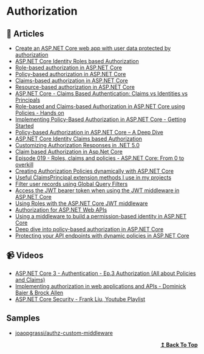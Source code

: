 # Authorization

## 📝 Articles

- [Create an ASP.NET Core web app with user data protected by authorization](https://docs.microsoft.com/en-us/aspnet/core/security/authorization/secure-data)
- [ASP.NET Core Identity Roles based Authorization](https://procodeguide.com/programming/asp-net-core-identity-roles-authorization/)
- [Role-based authorization in ASP.NET Core](https://docs.microsoft.com/en-us/aspnet/core/security/authorization/roles)
- [Policy-based authorization in ASP.NET Core](https://docs.microsoft.com/en-us/aspnet/core/security/authorization/policies)
- [Claims-based authorization in ASP.NET Core](https://docs.microsoft.com/en-us/aspnet/core/security/authorization/claims)
- [Resource-based authorization in ASP.NET Core](https://docs.microsoft.com/en-us/aspnet/core/security/authorization/resourcebased)
- [ASP.NET Core - Claims Based Authentication: Claims vs Identities vs Principals](https://eddieabbondanz.io/post/aspnet/claims-based-authentication-claims-identities-principals/)
- [Role-based and Claims-based Authorization in ASP.NET Core using Policies - Hands on](https://referbruv.com/blog/posts/role-based-and-claims-based-authorization-in-aspnet-core-using-policies-hands-on)
- [Implementing Policy-Based Authorization in ASP.NET Core - Getting Started](https://referbruv.com/blog/posts/implementing-policy-based-authorization-in-aspnet-core-getting-started)
- [Policy-based Authorization in ASP.NET Core – A Deep Dive](https://www.red-gate.com/simple-talk/dotnet/c-programming/policy-based-authorization-in-asp-net-core-a-deep-dive/)
- [ASP.NET Core Identity Claims based Authorization](https://procodeguide.com/programming/asp-net-core-identity-claims/)
- [Customizing Authorization Responses in .NET 5.0](https://benfoster.io/blog/customize-authorization-response-aspnet-core/)
- [Claim based Authorization in Asp.Net Core](http://blog.geveo.com/Claim-based-authorization-ASP-core)
- [Episode 019 - Roles, claims and policies - ASP.NET Core: From 0 to overkill](https://blog.codingmilitia.com/2019/04/29/aspnet-019-from-zero-to-overkill-roles-claims-policies/)
- [Creating Authorization Policies dynamically with ASP.NET Core](https://www.jerriepelser.com/blog/creating-dynamic-authorization-policies-aspnet-core/)
- [Useful ClaimsPrincipal extension methods I use in my projects](https://www.jerriepelser.com/blog/useful-claimsprincipal-extension-methods/)
- [Filter user records using Global Query Filters](https://www.jerriepelser.com/blog/filter-user-records-using-global-query-filter/)
- [Access the JWT bearer token when using the JWT middleware in ASP.NET Core](https://www.jerriepelser.com/blog/aspnetcore-jwt-saving-bearer-token-as-claim/)
- [Using Roles with the ASP.NET Core JWT middleware](https://www.jerriepelser.com/blog/using-roles-with-the-jwt-middleware/)
- [Authorization for ASP.NET Web APIs](https://auth0.com/blog/aspnet-web-api-authorization/)
- [Using a middleware to build a permission-based identity in ASP.NET Core](https://blog.joaograssi.com/posts/2021/asp-net-core-permission-based-authorization-middleware/)
- [Deep dive into policy-based authorization in ASP.NET Core](https://blog.joaograssi.com/posts/2021/asp-net-core-deep-dive-policy-based-authorization/)
- [Protecting your API endpoints with dynamic policies in ASP.NET Core](https://blog.joaograssi.com/posts/2021/asp-net-core-protecting-api-endpoints-with-dynamic-policies)
## 📹 Videos

- [ASP.NET Core 3 - Authentication - Ep.3 Authorization (All about Policies and Claims)](https://www.youtube.com/watch?v=RBMO_hruKaI)
- [Implementing authorization in web applications and APIs - Dominick Baier & Brock Allen](https://www.youtube.com/watch?v=EJeZ3YNnqz8)
- [ASP.NET Core Security - Frank Liu, Youtube Playlist](https://www.youtube.com/playlist?list=PLgRlicSxjeMOxypAEL2XqIc2m_gPmoVN-)

## Samples
- [joaopgrassi/authz-custom-middleware](https://github.com/joaopgrassi/authz-custom-middleware)

<div align="right">
  <b><a href="#contents">↥ Back To Top</a></b>
</div>